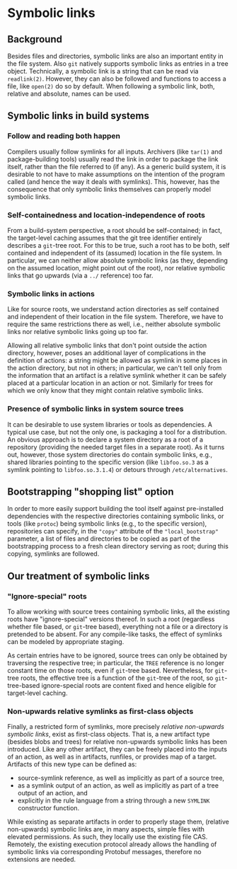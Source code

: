 Symbolic links
==============

Background
----------

Besides files and directories, symbolic links are also an important
entity in the file system. Also `git` natively supports symbolic links
as entries in a tree object. Technically, a symbolic link is a string
that can be read via `readlink(2)`. However, they can also be followed
and functions to access a file, like `open(2)` do so by default. When
following a symbolic link, both, relative and absolute, names can be
used.

Symbolic links in build systems
-------------------------------

### Follow and reading both happen

Compilers usually follow symlinks for all inputs. Archivers (like
`tar(1)` and package-building tools) usually read the link in order to
package the link itself, rather than the file referred to (if any). As a
generic build system, it is desirable to not have to make assumptions on
the intention of the program called (and hence the way it deals with
symlinks). This, however, has the consequence that only symbolic links
themselves can properly model symbolic links.

### Self-containedness and location-independence of roots

From a build-system perspective, a root should be self-contained; in
fact, the target-level caching assumes that the git tree identifier
entirely describes a `git`-tree root. For this to be true, such a root
has to be both, self contained and independent of its (assumed) location
in the file system. In particular, we can neither allow absolute
symbolic links (as they, depending on the assumed location, might point
out of the root), nor relative symbolic links that go upwards (via a
`../` reference) too far.

### Symbolic links in actions

Like for source roots, we understand action directories as self
contained and independent of their location in the file system.
Therefore, we have to require the same restrictions there as well, i.e.,
neither absolute symbolic links nor relative symbolic links going up too
far.

Allowing all relative symbolic links that don't point outside the
action directory, however, poses an additional layer of complications in
the definition of actions: a string might be allowed as symlink in some
places in the action directory, but not in others; in particular, we
can't tell only from the information that an artifact is a relative
symlink whether it can be safely placed at a particular location in an
action or not. Similarly for trees for which we only know that they
might contain relative symbolic links.

### Presence of symbolic links in system source trees

It can be desirable to use system libraries or tools as dependencies. A
typical use case, but not the only one, is packaging a tool for a
distribution. An obvious approach is to declare a system directory as a
root of a repository (providing the needed target files in a separate
root). As it turns out, however, those system directories do contain
symbolic links, e.g., shared libraries pointing to the specific version
(like `libfoo.so.3` as a symlink pointing to `libfoo.so.3.1.4`) or
detours through `/etc/alternatives`.

Bootstrapping "shopping list" option
---------------------------------------------------------

In order to more easily support building the tool itself against
pre-installed dependencies with the respective directories containing
symbolic links, or tools (like `protoc`) being symbolic links (e.g., to
the specific version), repositories can specify, in the `"copy"`
attribute of the `"local_bootstrap"` parameter, a list of files and
directories to be copied as part of the bootstrapping process to a fresh
clean directory serving as root; during this copying, symlinks are
followed.

Our treatment of symbolic links
------------------------------------

### "Ignore-special" roots

To allow working with source trees containing symbolic links, all the existing
roots have "ignore-special" versions thereof. In such a root
(regardless whether file based, or `git`-tree based), everything
not a file or a directory is pretended to be absent. For any
compile-like tasks, the effect of symlinks can be modeled by appropriate
staging.

As certain entries have to be ignored, source trees can only be obtained
by traversing the respective tree; in particular, the `TREE` reference
is no longer constant time on those roots, even if `git`-tree based.
Nevertheless, for `git`-tree roots, the effective tree is a function of
the `git`-tree of the root, so `git`-tree-based ignore-special roots are
content fixed and hence eligible for target-level caching.

### Non-upwards relative symlinks as first-class objects

Finally, a restricted form of symlinks, more precisely *relative*
*non-upwards symbolic links*, exist as first-class objects.
That is, a new artifact type (besides blobs and trees) for relative
non-upwards symbolic links has been introduced. Like any other artifact,
they can be freely placed into the inputs of an action, as well as in artifacts,
runfiles, or provides map of a target. Artifacts of this new type can be
defined as:

 - source-symlink reference, as well as implicitly as part of a source
   tree,
 - as a symlink output of an action, as well as implicitly as part of a
   tree output of an action, and
 - explicitly in the rule language from a string through a new
   `SYMLINK` constructor function.

While existing as separate artifacts in order to properly stage them, (relative
non-upwards) symbolic links are, in many aspects, simple files with elevated
permissions. As such, they locally use the existing file CAS. Remotely, the
existing execution protocol already allows the handling of symbolic links via
corresponding Protobuf messages, therefore no extensions are needed.
